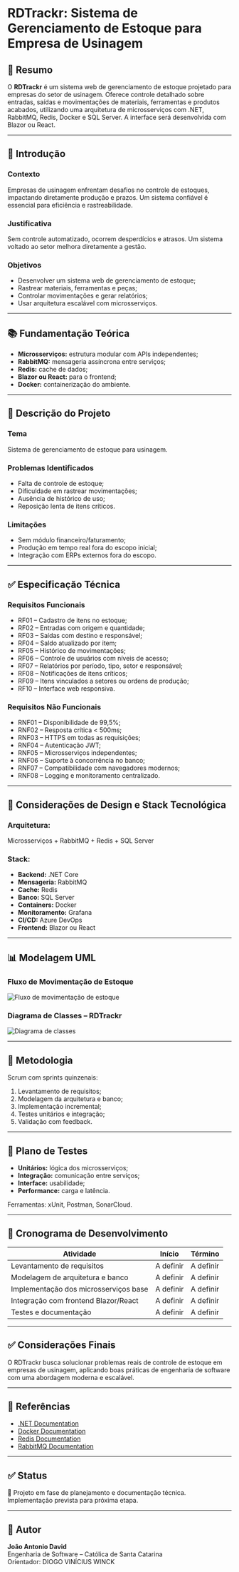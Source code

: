 # RDTrackr: Sistema de Gerenciamento de Estoque para Empresa de Usinagem

## 📘 Resumo

O **RDTrackr** é um sistema web de gerenciamento de estoque projetado para empresas do setor de usinagem. Oferece controle detalhado sobre entradas, saídas e movimentações de materiais, ferramentas e produtos acabados, utilizando uma arquitetura de microsserviços com .NET, RabbitMQ, Redis, Docker e SQL Server. A interface será desenvolvida com Blazor ou React.

---

## 📌 Introdução

### Contexto
Empresas de usinagem enfrentam desafios no controle de estoques, impactando diretamente produção e prazos. Um sistema confiável é essencial para eficiência e rastreabilidade.

### Justificativa
Sem controle automatizado, ocorrem desperdícios e atrasos. Um sistema voltado ao setor melhora diretamente a gestão.

### Objetivos
- Desenvolver um sistema web de gerenciamento de estoque;
- Rastrear materiais, ferramentas e peças;
- Controlar movimentações e gerar relatórios;
- Usar arquitetura escalável com microsserviços.

---

## 📚 Fundamentação Teórica

- **Microsserviços:** estrutura modular com APIs independentes;
- **RabbitMQ:** mensageria assíncrona entre serviços;
- **Redis:** cache de dados;
- **Blazor ou React:** para o frontend;
- **Docker:** containerização do ambiente.

---

## 🧩 Descrição do Projeto

### Tema
Sistema de gerenciamento de estoque para usinagem.

### Problemas Identificados
- Falta de controle de estoque;
- Dificuldade em rastrear movimentações;
- Ausência de histórico de uso;
- Reposição lenta de itens críticos.

### Limitações
- Sem módulo financeiro/faturamento;
- Produção em tempo real fora do escopo inicial;
- Integração com ERPs externos fora do escopo.

---

## ✅ Especificação Técnica

### Requisitos Funcionais
- RF01 – Cadastro de itens no estoque;
- RF02 – Entradas com origem e quantidade;
- RF03 – Saídas com destino e responsável;
- RF04 – Saldo atualizado por item;
- RF05 – Histórico de movimentações;
- RF06 – Controle de usuários com níveis de acesso;
- RF07 – Relatórios por período, tipo, setor e responsável;
- RF08 – Notificações de itens críticos;
- RF09 – Itens vinculados a setores ou ordens de produção;
- RF10 – Interface web responsiva.

### Requisitos Não Funcionais
- RNF01 – Disponibilidade de 99,5%;
- RNF02 – Resposta crítica < 500ms;
- RNF03 – HTTPS em todas as requisições;
- RNF04 – Autenticação JWT;
- RNF05 – Microsserviços independentes;
- RNF06 – Suporte à concorrência no banco;
- RNF07 – Compatibilidade com navegadores modernos;
- RNF08 – Logging e monitoramento centralizado.

---

## 🎨 Considerações de Design e Stack Tecnológica

### Arquitetura:
Microsserviços + RabbitMQ + Redis + SQL Server

### Stack:
- **Backend:** .NET Core
- **Mensageria:** RabbitMQ
- **Cache:** Redis
- **Banco:** SQL Server
- **Containers:** Docker
- **Monitoramento:** Grafana
- **CI/CD:** Azure DevOps
- **Frontend:** Blazor ou React

---

## 📊 Modelagem UML

### Fluxo de Movimentação de Estoque

![Fluxo de movimentação de estoque](docs/Fluxograma.png)

### Diagrama de Classes – RDTrackr

![Diagrama de classes](docs/Diagrama.png)

---

## 🚀 Metodologia

Scrum com sprints quinzenais:

1. Levantamento de requisitos;
2. Modelagem da arquitetura e banco;
3. Implementação incremental;
4. Testes unitários e integração;
5. Validação com feedback.

---

## 🧪 Plano de Testes

- **Unitários:** lógica dos microsserviços;
- **Integração:** comunicação entre serviços;
- **Interface:** usabilidade;
- **Performance:** carga e latência.

Ferramentas: xUnit, Postman, SonarCloud.

---

## 📅 Cronograma de Desenvolvimento

| Atividade                                  | Início     | Término    |
|--------------------------------------------|------------|------------|
| Levantamento de requisitos                 | A definir  | A definir  |
| Modelagem de arquitetura e banco           | A definir  | A definir  |
| Implementação dos microsserviços base      | A definir  | A definir  |
| Integração com frontend Blazor/React       | A definir  | A definir  |
| Testes e documentação                      | A definir  | A definir  |

---

## ✅ Considerações Finais

O RDTrackr busca solucionar problemas reais de controle de estoque em empresas de usinagem, aplicando boas práticas de engenharia de software com uma abordagem moderna e escalável.

---

## 🔗 Referências

- [.NET Documentation](https://learn.microsoft.com/dotnet/)
- [Docker Documentation](https://docs.docker.com/)
- [Redis Documentation](https://redis.io/docs/)
- [RabbitMQ Documentation](https://www.rabbitmq.com/documentation.html)

---

## ✅ Status

📌 Projeto em fase de planejamento e documentação técnica. Implementação prevista para próxima etapa.

---

## 👤 Autor

**João Antonio David**  
Engenharia de Software – Católica de Santa Catarina  
Orientador: DIOGO VINÍCIUS WINCK


